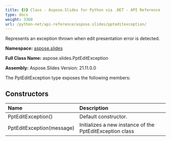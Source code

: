 ```yaml
---
title: {0} Class - Aspose.Slides for Python via .NET - API Reference
type: docs
weight: 3360
url: /python-net/api-reference/aspose.slides/ppteditexception/
---
```


Represents an exception thrown when edit presentation error is detected.

**Namespace:** [aspose.slides](/python-net/api-reference/aspose.slides/)

**Full Class Name:** aspose.slides.PptEditException

**Assembly:**  Aspose.Slides Version: 21.11.0.0

The PptEditException type exposes the following members:
## **Constructors**
|**Name**|**Description**|
| :- | :- |
|PptEditException()|Default constructor.|
|PptEditException(message)|Initializes a new instance of the PptEditException class|
